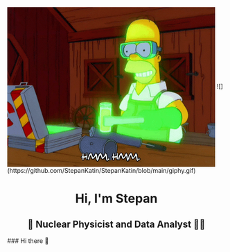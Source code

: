 <img align="center" src="https://github.com/StepanKatin/StepanKatin/blob/main/giphy.gif">
![](https://github.com/StepanKatin/StepanKatin/blob/main/giphy.gif)

<h1 align="center"> Hi, I'm Stepan </h1>
<h2 align="center"> &#128301; Nuclear Physicist and Data Analyst &#128105;&#8205;&#128187;  </h2>
### Hi there 👋

<!--
**StepanKatin/StepanKatin** is a ✨ _special_ ✨ repository because its `README.md` (this file) appears on your GitHub profile.

Here are some ideas to get you started:

- 🔭 I’m currently working on ...
- 🌱 I’m currently learning ...
- 👯 I’m looking to collaborate on ...
- 🤔 I’m looking for help with ...
- 💬 Ask me about ...
- 📫 How to reach me: ...
- 😄 Pronouns: ...
- ⚡ Fun fact: ...
-->
